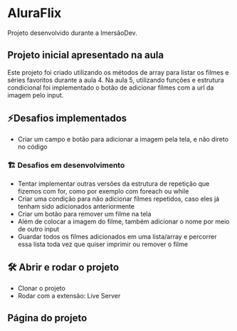 # AluraFlix
Projeto desenvolvido durante a ImersãoDev.

## Projeto inicial apresentado na aula
Este projeto foi criado utilizando os métodos de array para listar os filmes e séries favoritos durante a aula 4.
Na aula 5, utilizando funções e estrutura condicional foi implementado o botão de adicionar filmes com a url da imagem pelo input.

## ⚡Desafios implementados
- Criar um campo e botão para adicionar a imagem pela tela, e não direto no código
### 🏗️ Desafios em desenvolvimento
- Tentar implementar outras versões da estrutura de repetição que fizemos com for, como por exemplo com foreach ou while
- Criar uma condição para não adicionar filmes repetidos, caso eles já tenham sido adicionados anteriormente
- Criar um botão para remover um filme na tela
- Além de colocar a imagem do filme, também adicionar o nome por meio de outro input
- Guardar todos os filmes adicionados em uma lista/array e percorrer essa lista toda vez que quiser imprimir ou remover o filme

## 🛠️ Abrir e rodar o projeto

- Clonar o projeto
- Rodar com a extensão: Live Server

## Página do projeto